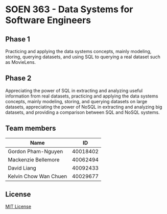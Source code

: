 # SOEN 363 - Data Systems for Software Engineers

## Phase 1

Practicing and applying the data systems concepts, mainly modeling, storing, querying datasets, and using SQL to querying a real dataset such as MovieLens.

## Phase 2

Appreciating the power of SQL in extracting and analyzing useful information from real datasets, practicing and applying the data systems concepts, mainly modeling, storing, and querying datasets on large datasets, appreciating the power of NoSQL in extracting and analyzing big datasets, and providing a comparison between SQL and NoSQL systems.

## Team members

| Name                  | ID       |
| --------------------- | -------- |
| Gordon Pham-Nguyen    | 40018402 |
| Mackenzie Bellemore   | 40062494 |
| David Liang           | 40092433 |
| Kelvin Chow Wan Chuen | 40029677 |

## License

[MIT License](./LICENSE)
